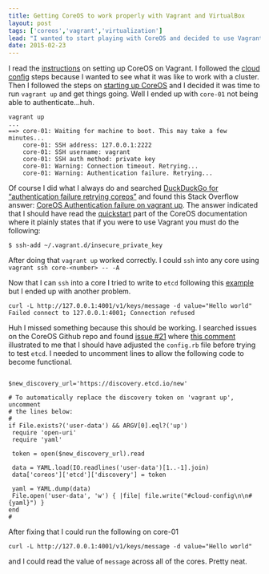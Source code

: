 ```yaml
---
title: Getting CoreOS to work properly with Vagrant and VirtualBox
layout: post
tags: ['coreos','vagrant','virtualization']
lead: "I wanted to start playing with CoreOS and decided to use Vagrant and VirtualBox. There were steps I needed to do to get the cluster working correctly. The documentation covered what I needed to do, I just jumped a step too soon and had some problems."
date: 2015-02-23
---
```


I read the [instructions](https://coreos.com/docs/running-coreos/platforms/vagrant/) on setting up CoreOS on Vagrant. I followed the [cloud config](https://coreos.com/docs/running-coreos/platforms/vagrant/#cloud-config) steps because I wanted to see what it was like to work with a cluster. Then I followed the steps on [starting up CoreOS](https://coreos.com/docs/running-coreos/platforms/vagrant/#start-up-coreos) and I decided it was time to run `vagrant up` and get things going. Well I ended up with `core-01` not being able to authenticate...huh.

```
vagrant up
...
==> core-01: Waiting for machine to boot. This may take a few minutes...
    core-01: SSH address: 127.0.0.1:2222
    core-01: SSH username: vagrant
    core-01: SSH auth method: private key
    core-01: Warning: Connection timeout. Retrying...
    core-01: Warning: Authentication failure. Retrying...

```

Of course I did what I always do and searched [DuckDuckGo for “authentication failure retrying coreos”](https://duckduckgo.com/?q=authentication+failure+retrying+coreos) and found this Stack Overflow answer: [CoreOS Authentication failure on vagrant up](http://stackoverflow.com/questions/24867490/coreos-authentication-failure-on-vagrant-up). The answer indicated that I should have read the [quickstart](https://coreos.com/docs/quickstart/) part of the CoreOS documentation where it plainly states that if you were to use Vagrant you must do the following:

```
$ ssh-add ~/.vagrant.d/insecure_private_key
```

After doing that `vagrant up` worked correctly. I could `ssh` into any core using `vagrant ssh core-<number> -- -A`

Now that I can `ssh` into a core I tried to write to `etcd` following this [example](https://coreos.com/docs/quickstart/#service-discovery-with-etcd) but I ended up with another problem.
```
curl -L http://127.0.0.1:4001/v1/keys/message -d value="Hello world"
Failed connect to 127.0.0.1:4001; Connection refused
```

Huh I missed something because this should be working. I searched issues on the CoreOS Github repo and found [issue #21](https://github.com/coreos/docs/issues/21) where [this comment](https://github.com/coreos/docs/issues/21#issuecomment-68761331) illustrated to me that I should have adjusted the `config.rb` file before trying to test `etcd`. I needed to uncomment lines to allow the following code to become functional.

```

$new_discovery_url='https://discovery.etcd.io/new'

# To automatically replace the discovery token on 'vagrant up', uncomment
# the lines below:
#
if File.exists?('user-data') && ARGV[0].eql?('up')
 require 'open-uri'
 require 'yaml'

 token = open($new_discovery_url).read

 data = YAML.load(IO.readlines('user-data')[1..-1].join)
 data['coreos']['etcd']['discovery'] = token

 yaml = YAML.dump(data)
 File.open('user-data', 'w') { |file| file.write("#cloud-config\n\n#{yaml}") }
end
#

```

After fixing that I could run the following on core-01
```
curl -L http://127.0.0.1:4001/v1/keys/message -d value="Hello world"

```

and I could read the value of `message` across all of the cores. Pretty neat.